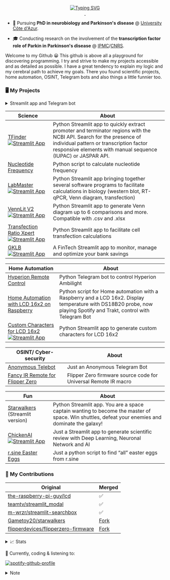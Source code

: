 <p align="center">
<a href="https://github.com/jumitti">
    <img src="https://readme-typing-svg.demolab.com?font=Georgia&size=18&duration=2000&pause=100&multiline=true&width=500&height=80&lines=Minniti+Julien;Parkinson's+Disease+PhD+Student+%7C+Coder+in+my+spare+time;Raspberry+%7C+Science+%7C+Bots+%7C+Dumb+idea" alt="Typing SVG" />
</a>
<br/>

<a href="https://www.linkedin.com/in/julien-minniti-b2bb2625b/">
    <img src="https://img.shields.io/badge/-Linkedin-blue?style=flat-square&logo=linkedin" alt="">
</a>
<a href="mailto:minnitijulien06@gmail.com">
    <img src="https://img.shields.io/badge/-Email-red?style=flat-square&logo=gmail&logoColor=white" alt="">
</a>
</p>

* 📖 Pursuing **PhD in neurobiology and Parkinson's disease** @ [University Côte d'Azur](https://univ-cotedazur.fr/). 

* 🎓 Conducting research on the involvement of the **transcription factor role of Parkin in Parkinson's disease** @ [IPMC](https://www.ipmc.cnrs.fr/cgi-bin/site.cgi)/[CNRS](https://www.cnrs.fr/fr).

Welcome to my Github 😀 This github is above all a playground for discovering programming. I try and strive to make my projects accessible and as detailed as possible. I have a great tendency to explain my logic and my cerebral path to achieve my goals. There you found scientific projects, home automation, OSINT, Telegram bots and also things a little funnier too.

### 🖥️ My Projects

<details>
<summary> Streamlit app and Telegram bot</summary>

### Streamlit app
- [TFinder](https://github.com/Jumitti/TFinder) [![Streamlit App](https://static.streamlit.io/badges/streamlit_badge_black_white.svg)](https://tfinder-ipmc.streamlit.app/)
- [LabMaster](https://github.com/Jumitti/labmaster) [![Streamlit App](https://static.streamlit.io/badges/streamlit_badge_black_white.svg)](https://labmaster.streamlit.app/)
- [VennLit V2](https://github.com/Jumitti/vennlit_v2) [![Streamlit App](https://static.streamlit.io/badges/streamlit_badge_black_white.svg)](https://vennlit.streamlit.app/)
- [Transfection Ratio Xpert](https://github.com/Jumitti/TransfectionRatioXpert) [![Streamlit App](https://static.streamlit.io/badges/streamlit_badge_black_white.svg)](https://transfectionratioxpert.streamlit.app/)
- [GKLB](https://github.com/Jumitti/GKLB-FinTech) [![Streamlit App](https://static.streamlit.io/badges/streamlit_badge_black_white.svg)](https://gklb-fintech.streamlit.app/) 
- [Custom Characters for LCD 16x2](https://github.com/Jumitti/lcd_custom_characters) [![Streamlit App](https://static.streamlit.io/badges/streamlit_badge_black_white.svg)](https://custom-characters-for-lcd16x2.streamlit.app/)
- [ChickenAI](https://github.com/Jumitti/chicken_AI) [![Streamlit App](https://static.streamlit.io/badges/streamlit_badge_black_white.svg)](https://chickenai.streamlit.app/)
- [Starwalkers](https://github.com/Jumitti/starwalkers_telegrambot)

### Telegram 
- [Hyperion Remote Control](https://github.com/Jumitti/hyperion-remote-control)
- [Home Automation with LCD 16x2 on Raspberry](https://github.com/Jumitti/telebot_lcd_now_playing)
- [Anonymous Telebot](https://github.com/Jumitti/Anonymous_Telebot)
- [Starwalkers](https://github.com/Jumitti/starwalkers_telegrambot) (deprecated)
</details>


| Science                                                                                                                                                                                                             | About                                                                                                                                                                                                                            |
|---------------------------------------------------------------------------------------------------------------------------------------------------------------------------------------------------------------------|----------------------------------------------------------------------------------------------------------------------------------------------------------------------------------------------------------------------------------|
| [TFinder](https://github.com/Jumitti/TFinder) [![Streamlit App](https://static.streamlit.io/badges/streamlit_badge_black_white.svg)](https://tfinder-ipmc.streamlit.app/)                                           | Python Streamlit app to quickly extract promoter and terminator regions with the NCBI API. Search for the presence of individual pattern or transcription factor responsive elements with manual sequence (IUPAC) or JASPAR API. |
| [Nucleotide Frequency](https://github.com/Jumitti/nucleotide-frequency)                                                                                                                                             | Python script to calculate nucleotide frequency                                                                                                                                                                                  |
| [LabMaster](https://github.com/Jumitti/labmaster) [![Streamlit App](https://static.streamlit.io/badges/streamlit_badge_black_white.svg)](https://labmaster.streamlit.app/)                                          | Python Streamlit app bringing together several software programs to facilitate calculations in biology (western blot, RT-qPCR, Venn diagram, transfection)                                                                       |
| [VennLit V2](https://github.com/Jumitti/vennlit_v2) [![Streamlit App](https://static.streamlit.io/badges/streamlit_badge_black_white.svg)](https://vennlit.streamlit.app/)                                          | Python Streamlit app to generate Venn diagram up to 6 comparisons and more. Compatible with .csv and .xlsx                                                                                                                       |
| [Transfection Ratio Xpert](https://github.com/Jumitti/TransfectionRatioXpert) [![Streamlit App](https://static.streamlit.io/badges/streamlit_badge_black_white.svg)](https://transfectionratioxpert.streamlit.app/) | Python Streamlit app to facilitate cell transfection calculations                                                                                                                                                                |
| [GKLB](https://github.com/Jumitti/GKLB-FinTech) [![Streamlit App](https://static.streamlit.io/badges/streamlit_badge_black_white.svg)](https://gklb-fintech.streamlit.app/)                                         | A FinTech Streamlit app to monitor, manage and optimize your bank savings                                                                                                                                                        |

| Home Automation                                                                                                                                                                                                                  | About                                                                                                                                                               |
|----------------------------------------------------------------------------------------------------------------------------------------------------------------------------------------------------------------------------------|---------------------------------------------------------------------------------------------------------------------------------------------------------------------|
| [Hyperion Remote Control](https://github.com/Jumitti/hyperion-remote-control)                                                                                                                                                    | Python Telegram bot to control Hyperion Ambilight                                                                                                                   |
| [Home Automation with LCD 16x2 on Raspberry](https://github.com/Jumitti/telebot_lcd_now_playing)                                                                                                                                 | Python script for Home automation with a Raspberry and a LCD 16x2. Display temperature with DS18B20 probe, now playing Spotify and Trakt, control with Telegram Bot |
| [Custom Characters for LCD 16x2](https://github.com/Jumitti/lcd_custom_characters) [![Streamlit App](https://static.streamlit.io/badges/streamlit_badge_black_white.svg)](https://custom-characters-for-lcd16x2.streamlit.app/)  | Python Streamlit app to generate custom characters for LCD 16x2                                                                                                     |

| OSINT/ Cyber-security                                                                               | About                                                           |
|-----------------------------------------------------------------------------------------------------|-----------------------------------------------------------------|
| [Anonymous Telebot](https://github.com/Jumitti/Anonymous_Telebot)                                   | Just an Anonymous Telegram Bot                                  |
| [Fancy IR Remote for Flipper Zero](https://github.com/Jumitti/flipperzero-firmware-Fancy_IR_Remote) | Flipper Zero firmware source code for Universal Remote IR macro |

| Fun                                                                                                                                                                         | About                                                                                                                                           |
|-----------------------------------------------------------------------------------------------------------------------------------------------------------------------------|-------------------------------------------------------------------------------------------------------------------------------------------------|
| [Starwalkers](https://github.com/Jumitti/starwalkers_telegrambot) (Streamlit version)                                                                                       | Python Streamlit app. You are a space captain wanting to become the master of space. Win shuttles, defeat your enemies and dominate the galaxy! |
| [ChickenAI](https://github.com/Jumitti/chicken_AI) [![Streamlit App](https://static.streamlit.io/badges/streamlit_badge_black_white.svg)](https://chickenai.streamlit.app/) | Just a Streamlit app to generate scientific review with Deep Learning, Neuronal Network and AI                                                  |
| [r.sine Easter Eggs](https://github.com/Jumitti/r.sine-easter_eggs)                                                                                                         | Just a python script to find “all” easter eggs from r.sine                                                                                      |

### 💾 My Contributions

| Original                                                                                      | Merged                                                                  |
|-----------------------------------------------------------------------------------------------|-------------------------------------------------------------------------|
| [the-raspberry-pi-guy/lcd](https://github.com/the-raspberry-pi-guy/lcd)                       | ✅                                                                       |
| [teamtv/streamlit_modal](https://github.com/teamtv/streamlit_modal)                           | ✅                                                                       |
| [m-wrzr/streamlit-searchbox](https://github.com/m-wrzr/streamlit-searchbox)                   | ✅                                                                       |
| [Gametoy20/starwalkers](https://github.com/Gametoy20/starwalkers)                             | [Fork](https://github.com/Jumitti/starwalkers_telegrambot)              |
| [flipperdevices/flipperzero-firmware](https://github.com/flipperdevices/flipperzero-firmware) | [Fork](https://github.com/Jumitti/flipperzero-firmware-Fancy_IR_Remote) |

<details>
<summary>📈 Stats</summary>

![](http://github-profile-summary-cards.vercel.app/api/cards/profile-details?username=jumitti&theme=nord_bright)
![](http://github-profile-summary-cards.vercel.app/api/cards/repos-per-language?username=jumitti&theme=nord_bright)
![](http://github-profile-summary-cards.vercel.app/api/cards/most-commit-language?username=jumitti&theme=nord_bright)
![](http://github-profile-summary-cards.vercel.app/api/cards/stats?username=jumitti&theme=nord_bright)
![](http://github-profile-summary-cards.vercel.app/api/cards/productive-time?username=jumitti&theme=nord_bright&utcOffset=8)
</details>

🎵 Currently, coding & listening to:

[![spotify-github-profile](https://spotify-github-profile.kittinanx.com/api/view?uid=1172741495&cover_image=true&theme=novatorem&show_offline=true&background_color=000000&interchange=true&bar_color_cover=true&bar_color=000000)](https://spotify-github-profile.kittinanx.com/api/view?uid=1172741495&redirect=true)

<details>
<summary>Note</summary>

*I'm not an expert coder or anything. I discover and have fun creating things. There are probably a lot of projects to correct or simpler ways to do them. Maybe some already exist better than mine. In any case I will be happy to listen to your advice* 😀

</details>
